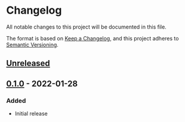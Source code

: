 # Changelog

All notable changes to this project will be documented in this file.

The format is based on [Keep a Changelog](https://keepachangelog.com/en/1.0.0/),
and this project adheres to [Semantic Versioning](https://semver.org/spec/v2.0.0.html).

## [Unreleased]

## [0.1.0] - 2022-01-28

### Added
- Initial release

[unreleased]: https://github.com/jmgilman/beancount-stubs/compare/v0.1.0...HEAD
[0.1.0]: https://github.com/jmgilman/beancount-stubs/releases/tag/v0.1.0